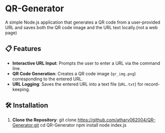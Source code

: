 # QR-Generator

A simple Node.js application that generates a QR code from a user-provided URL and saves both the QR code image and the URL text locally.(not a web page)

## 📋 Features

- **Interactive URL Input**: Prompts the user to enter a URL via the command line.
- **QR Code Generation**: Creates a QR code image (`qr_img.png`) corresponding to the entered URL.
- **URL Logging**: Saves the entered URL into a text file (`URL.txt`) for record-keeping.

## 🛠️ Installation

1. **Clone the Repository**:
git clone https://github.com/atharv062004/QR-Generator.git
cd QR-Generator
npm install
node index.js

